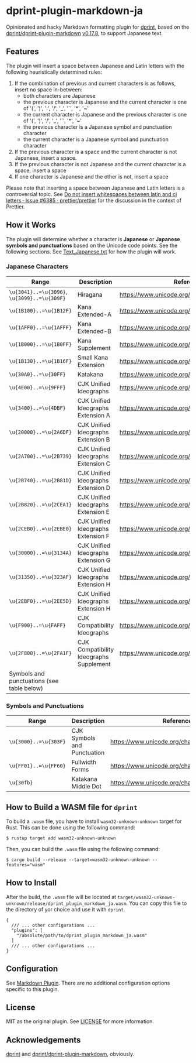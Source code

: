 # dprint-plugin-markdown-ja

Opinionated and hacky Markdown formatting plugin for [dprint](https://dprint.dev/), based on the [dprint/dprint-plugin-markdown](https://github.com/dprint/dprint-plugin-markdown) [v0.17.8](https://github.com/dprint/dprint-plugin-markdown/releases/tag/0.17.8), to support Japanese text.

## Features

The plugin will insert a space between Japanese and Latin letters with the following heuristically determined rules:

1. If the combination of previous and current characters is as follows, insert no space in-between:
   - both characters are Japanese
   - the previous character is Japanese and the current character is one of '(', ')', ':', '/', '_', '`', '*', '~'
   - the current character is Japanese and the previous character is one of '(', ')', '/', '_', '`', '*', '~'
   - the previous character is a Japanese symbol and punctuation character
   - the current character is a Japanese symbol and punctuation character
2. If the previous character is a space and the current character is not Japanese, insert a space.
3. If the previous character is not Japanese and the current character is a space, insert a space
4. If one character is Japanese and the other is not, insert a space

Please note that inserting a space between Japanese and Latin letters is a controversial topic. See [Do not insert whitespaces between latin and cj letters · Issue #6385 · prettier/prettier](https://github.com/prettier/prettier/issues/6385) for the discussion in the context of Prettier.

## How it Works

The plugin will determine whether a character is **Japanese** or **Japanese symbols and punctuations** based on the Unicode code points. See the following sections. See [Text_Japanese.txt](tests/specs/Text/Text_Japanese.txt) for how the plugin will work.

### Japanese Characters

| Range                                        | Description                             | Reference                                     |
|----------------------------------------------|-----------------------------------------|-----------------------------------------------|
| `\u{3041}..=\u{3096}`, `\u{3099}..=\u{309F}` | Hiragana                                | https://www.unicode.org/charts/PDF/U3040.pdf  |
| `\u{1B100}..=\u{1B12F}`                      | Kana Extended-A                         | https://www.unicode.org/charts/PDF/U1B100.pdf |
| `\u{1AFF0}..=\u{1AFFF}`                      | Kana Extended-B                         | https://www.unicode.org/charts/PDF/U1AFF0.pdf |
| `\u{1B000}..=\u{1B0FF}`                      | Kana Supplement                         | https://www.unicode.org/charts/PDF/U1B000.pdf |
| `\u{1B130}..=\u{1B16F}`                      | Small Kana Extension                    | https://www.unicode.org/charts/PDF/U1B130.pdf |
| `\u{30A0}..=\u{30FF}`                        | Katakana                                | https://www.unicode.org/charts/PDF/U30A0.pdf  |
| `\u{4E00}..=\u{9FFF}`                        | CJK Unified Ideographs                  | https://www.unicode.org/charts/PDF/U4E00.pdf  |
| `\u{3400}..=\u{4DBF}`                        | CJK Unified Ideographs Extension A      | https://www.unicode.org/charts/PDF/U3400.pdf  |
| `\u{20000}..=\u{2A6DF}`                      | CJK Unified Ideographs Extension B      | https://www.unicode.org/charts/PDF/U20000.pdf |
| `\u{2A700}..=\u{2B739}`                      | CJK Unified Ideographs Extension C      | https://www.unicode.org/charts/PDF/U2A700.pdf |
| `\u{2B740}..=\u{2B81D}`                      | CJK Unified Ideographs Extension D      | https://www.unicode.org/charts/PDF/U2B740.pdf |
| `\u{2B820}..=\u{2CEA1}`                      | CJK Unified Ideographs Extension E      | https://www.unicode.org/charts/PDF/U2B820.pdf |
| `\u{2CEB0}..=\u{2EBE0}`                      | CJK Unified Ideographs Extension F      | https://www.unicode.org/charts/PDF/U2CEB0.pdf |
| `\u{30000}..=\u{3134A}`                      | CJK Unified Ideographs Extension G      | https://www.unicode.org/charts/PDF/U30000.pdf |
| `\u{31350}..=\u{323AF}`                      | CJK Unified Ideographs Extension H      | https://www.unicode.org/charts/PDF/U31350.pdf |
| `\u{2EBF0}..=\u{2EE5D}`                      | CJK Unified Ideographs Extension H      | https://www.unicode.org/charts/PDF/U2EBF0.pdf |
| `\u{F900}..=\u{FAFF}`                        | CJK Compatibility Ideographs            | https://www.unicode.org/charts/PDF/UF900.pdf  |
| `\u{2F800}..=\u{2FA1F}`                      | CJK Compatibility Ideographs Supplement | https://www.unicode.org/charts/PDF/U2F800.pdf |
| Symbols and punctuations (see table below)   |                                         |                                               |

### Symbols and Punctuations

| Range                 | Description                 | Reference                                    |
|-----------------------|-----------------------------|----------------------------------------------|
| `\u{3000}..=\u{303F}` | CJK Symbols and Punctuation | https://www.unicode.org/charts/PDF/U3000.pdf |
| `\u{FF01}..=\u{FF60}` | Fullwidth Forms             | https://www.unicode.org/charts/PDF/UFF00.pdf |
| `\u{30fb}`            | Katakana Middle Dot         | https://www.unicode.org/charts/PDF/U30A0.pdf |

## How to Build a WASM file for `dprint`

To build a `.wasm` file, you have to install `wasm32-unknown-unknown` target for Rust. This can be done using the following command: 

```console
$ rustup target add wasm32-unknown-unknown
```

Then, you can build the `.wasm` file using the following command:

```console
$ cargo build --release --target=wasm32-unknown-unknown --features="wasm"
```

## How to Install

After the build, the `.wasm` file will be located at `target/wasm32-unknown-unknown/release/dprint_plugin_markdown_ja.wasm`. You can copy this file to the directory of yor choice and use it with `dprint`.

```json5
{
  /// ... other configurations ...
  "plugins": [
    "/absolute/path/to/dprint_plugin_markdown_ja.wasm"
  ]
  /// ... other configurations ...
}
```

## Configuration

See [Markdown Plugin](https://dprint.dev/plugins/markdown/). There are no additional configuration options specific to this plugin.

## License

MIT as the original plugin. See [LICENSE](./LICENSE) for more information.

## Acknowledgements

[dprint](https://dprint.dev/) and [dprint/dprint-plugin-markdown](https://github.com/dprint/dprint-plugin-markdown), obviously.
